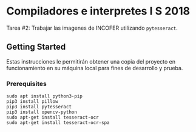# Compiladores e interpretes I S 2018

Tarea #2: Trabajar las imagenes de INCOFER utilizando ```pytesseract```.

## Getting Started

Estas instrucciones le permitirán obtener una copia del proyecto en funcionamiento en su máquina local para fines de desarrollo y prueba.

### Prerequisites

```
sudo apt install python3-pip
pip3 install pillow
pip3 install pytesseract
pip3 install opencv-python
sudo apt-get install tesseract-ocr
sudo apt-get install tesseract-ocr-spa
```

